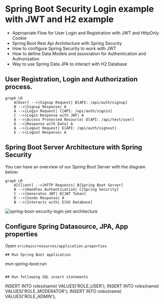 # Spring Boot Security Login example with JWT and H2 example

- Appropriate Flow for User Login and Registration with JWT and HttpOnly Cookie
- Spring Boot Rest Api Architecture with Spring Security
- How to configure Spring Security to work with JWT
- How to define Data Models and association for Authentication and Authorization
- Way to use Spring Data JPA to interact with H2 Database

## User Registration, Login and Authorization process.

```mermaid
graph LR
    A[User] -->|Signup Request| B[API: /api/auth/signup]
    B -->|Signup Response| A
    A -->|Login Request| C[API: /api/auth/signin]
    C -->|Login Response with JWT| A
    A -->|Access Protected Resource| D[API: /api/test/user]
    D -->|Response with Data| A
    A -->|Logout Request| E[API: /api/auth/signout]
    E -->|Logout Response| A
```

## Spring Boot Server Architecture with Spring Security
You can have an overview of our Spring Boot Server with the diagram below:

```mermaid
graph LR
    A[Client] -->|HTTP Requests| B[Spring Boot Server]
    B -->|Handles Authentication| C[Spring Security]
    C -->|Generates JWT| D[JWT Token]
    D -->|Sends Response| A
    B -->|Interacts with| E[H2 Database]
```

![spring-boot-security-login-jwt-architecture](spring-boot-security-login-jwt-architecture.png)

## Configure Spring Datasource, JPA, App properties
Open `src/main/resources/application.properties`

```
## Run Spring Boot application
```
mvn spring-boot:run
```

## Run following SQL insert statements
```
INSERT INTO roles(name) VALUES('ROLE_USER');
INSERT INTO roles(name) VALUES('ROLE_MODERATOR');
INSERT INTO roles(name) VALUES('ROLE_ADMIN');
```
